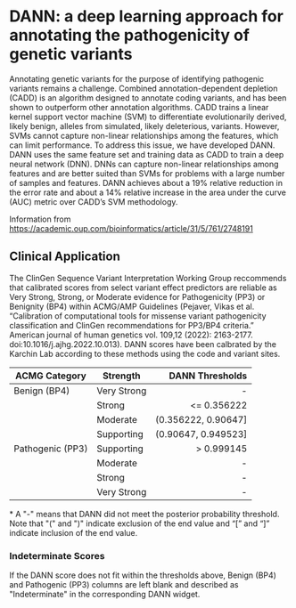 # DANN: a deep learning approach for annotating the pathogenicity of genetic variants

Annotating genetic variants for the purpose of identifying pathogenic variants remains a challenge. Combined annotation-dependent depletion (CADD) is an algorithm designed to annotate coding variants, and has been shown to outperform other annotation algorithms. CADD trains a linear kernel support vector machine (SVM) to differentiate evolutionarily derived, likely benign, alleles from simulated, likely deleterious, variants. However, SVMs cannot capture non-linear relationships among the features, which can limit performance. To address this issue, we have developed DANN. DANN uses the same feature set and training data as CADD to train a deep neural network (DNN). DNNs can capture non-linear relationships among features and are better suited than SVMs for problems with a large number of samples and features.  DANN achieves about a 19% relative reduction in the error rate and about a 14% relative increase in the area under the curve (AUC) metric over CADD’s SVM methodology.

Information from https://academic.oup.com/bioinformatics/article/31/5/761/2748191


## Clinical Application

 The ClinGen Sequence Variant Interpretation Working Group reccommends that calibrated scores from select variant effect predictors are reliable as Very Strong, Strong, or Moderate evidence for Pathogenicity (PP3) or Benignity (BP4) within ACMG/AMP Guidelines (Pejaver, Vikas et al. “Calibration of computational tools for missense variant pathogenicity classification and ClinGen recommendations for PP3/BP4 criteria.” American journal of human genetics vol. 109,12 (2022): 2163-2177. doi:10.1016/j.ajhg.2022.10.013). DANN scores have been calbrated by the Karchin Lab according to these methods using the code and variant sites.

| ACMG Category    | Strength    |     DANN Thresholds |
|------------------|-------------|--------------------:|
| Benign (BP4)     | Very Strong |                   - |
|                  | Strong      |         <= 0.356222 |
|                  | Moderate    | (0.356222, 0.90647] |
|                  | Supporting  | (0.90647, 0.949523] |
| Pathogenic (PP3) | Supporting  |          > 0.999145 |
|                  | Moderate    |                   - |
|                  | Strong      |                   - |
|                  | Very Strong |                   - |


 \* A "-" means that DANN did not meet the posterior probability threshold. Note that "(" and ")" indicate exclusion of the end value and “[” and “]” indicate inclusion of the end value.

 ### Indeterminate Scores

 If the DANN score does not fit within the thresholds above, Benign (BP4) and Pathogenic (PP3) columns are left blank and described as "Indeterminate" in the corresponding DANN widget.
